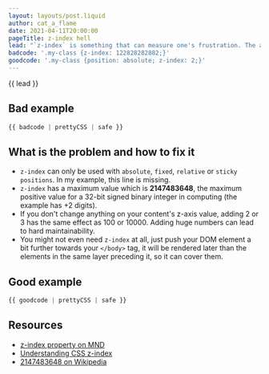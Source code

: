 ```yaml
---
layout: layouts/post.liquid
author: cat_a_flame
date: 2021-04-11T20:00:00
pageTitle: z-index hell
lead: "`z-index` is something that can measure one's frustration. The amount of digits represent the fact that the developer tried to position the `div` above the content, but failed miserably."
badcode: '.my-class {z-index: 122828282882;}'
goodcode: '.my-class {position: absolute; z-index: 2;}'
---
```


<div class="article-section">

{{ lead }}

## Bad example

```css
{{ badcode | prettyCSS | safe }}
```
</div>
<div class="article-section list-section">

## What is the problem and how to fix it

- `z-index` can only be used with `absolute`, `fixed`, `relative` or `sticky` `positions`. In my example, this line is missing.
- `z-index` has a maximum value which is **2147483648**, the maximum positive value for a 32-bit signed binary integer in computing (the example has +2 digits).
- If you don't change anything on your content's z-axis value, adding 2 or 3 has the same effect as 100 or 10000. Adding huge numbers can lead to hard maintainability.
- You might not even need `z-index` at all, just push your DOM element a bit further towards your `</body>` tag, it will be rendered later than the elements in the same layer preceding it, so it can cover them.
</div>

<div class="article-section">

## Good example

```css
{{ goodcode | prettyCSS | safe }}
```
</div>

<div class="article-section resources-section">

## Resources
- [z-index property on MND](https://developer.mozilla.org/en-US/docs/Web/CSS/z-index)
- [Understanding CSS z-index](https://developer.mozilla.org/en-US/docs/Web/CSS/CSS_Positioning/Understanding_z_index)
- [2147483648 on Wikipedia](https://en.wikipedia.org/wiki/2,147,483,647#In_computing)
</div>

